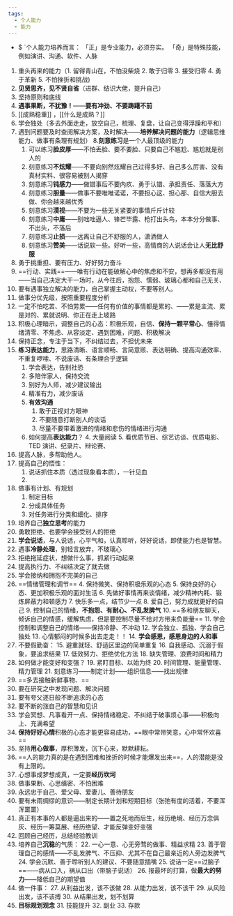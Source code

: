 ```yaml
---
tags:
  - 个人能力
  - 能力
---
```


- $ `个人能力培养而言： 「正」是专业能力，必须夯实。 「奇」是特殊技能，例如演讲、沟通、软件、人脉
1. 重头再来的能力（1. 留得青山在，不怕没柴烧   2. 敢于归零   3. 接受归零   4. 勇于革新   5. 不怕挫折和挑战)
2. **见贤思齐，见不贤自省**（进群、结识大佬，提升自己）
3. 坚持原则和底线
4. **遇事果断，不犹豫！**——**要有冲劲、不要踌躇不前**
5. [[成熟稳重]] ，[[什么是成熟？]]
6. 学会独处（多去外面走走，放空自己，梳理、复盘，让自己变得浮躁和平和）
7. 遇到问题要及时查阅解决方案，及时解决——**培养解决问题的能力**（逻辑思维能力、做事有条理有规划）
8.**刻意练习**是一个人最顶级的能力
	1. 可以练习**脸皮厚**——不怕丢脸、要不要脸、只要自己不尴尬、尴尬就是别人的
	2. 刻意练习**不炫耀**——不要向别然炫耀自己过得多好、自己多么厉害、没有真材实料、很容易被别人揭穿
	3. 刻意练习**钝感力**——做错事后不要内疚、勇于认错、承担责任、落落大方
	4. 刻意练习**胆量**——做事不要唯唯诺诺，不要担心这、担心那、自信大胆去做、你会越来越优秀
	5. 刻意练习**漠视**——不要为一些无关紧要的事情斤斤计较
	6. 刻意练习**中庸**——别咄咄逼人、锋芒毕露、枪打出头鸟，本本分分做事、不出头，不落后
	7. 刻意练习**止损**——远离让自己不舒服的人，潇洒做人
	8. 刻意练习**赞美**——话说软一些。好听一些，高情商的人说话会让人**无比舒服**
8. 勇于挑重担、要有压力、好好努力奋斗
9. ==行动、实践==——唯有行动在能破解心中的焦虑和不安，想再多都没有用——当自己决定大干一场时，从今往后，抱怨、懦弱、玻璃心都和自己无关、
10. 要有遇事独立解决的能力，自己掌握主动权，不要等别人。
11. 做事分优先级，按照重要程度分析
12. 一定不怕吃苦、不怕劳累——任何有价值的事情都是累的、——累是主流、累是对的、累就说明、你正在走上坡路
13. 积极心理暗示，调整自己的心态：积极乐观，自信、**保持一颗平常心**、懂得情绪清零、不焦虑、从容淡定、遇到困难，问题、积极解决
14. 保持正念，专注于当下，不纠结过去，不担忧未来
15. **练习表达能力**，思路清晰、语言顺畅、言简意赅、表达明确、提高沟通效率、不重复啰嗦、不说废话、有条理合乎逻辑
	1. 学会表达，告别社恐
	2. 多陪伴家人，保持交流
	3. 别好为人师，减少建议输出
	4. 精准有力，减少废话
	5. **有效沟通**
		1. 敢于正视对方眼神
		2. 不要随意打断别人的谈话
		3. 尽量不要带着激进的情绪和悲伤的情绪进行沟通
	6. 如何提高**表达能力**？
		4. 大量阅读
		5. 看优质节目、综艺访谈、优质电影、TED 演讲、纪录片、辩论赛、
16. 提高人脉，多帮助他人。
17. 提高自己的悟性：
	1. 说话抓住本质（透过现象看本质），一针见血
	2. 
18. 做事有计划、有规划
	1. 制定目标
	2. 分成具体任务
	3. 对任务进行分类和细化、排序
19. 培养自己**独立思考**的能力
20. 勇敢拒绝、也要学会接受别人的拒绝
21. **学会说话**，与人说话，心平气和，认真聆听，好好说话，即使能力也是智慧。
22. 遇事**冷静处理**，别轻言放弃，不玻璃心
23. 拒绝拖延症状，想做什么事，抓紧行动起来
24. 提高执行力、不纠结决定了就去做
25. 学会接纳和拥抱不完美的自己
26. ==情绪管理和调节==
	4. 保持微笑、保持积极乐观的心态
	5. 保持良好的心态、更加积极乐观的面对生活
	6. 先做好事情再来谈情绪，减少精神内耗、锻炼屏蔽力和顿感力
	7. 快乐多一点，结节少一点
	8. 爱自己，努力成就更好的自己
	9. 控制自己的情绪，**不抱怨、有耐心、不乱发脾气**
	10. ==多和朋友聊天，倾诉自己的情感，缓解焦虑，但是要控制尽量不给对方带来负能量==
	11. 学会控制和调整自己的情绪——保持冷静、不冲动
	12. 学会独立、孤独、学会自己独处
	13. 心情郁闷的时候多出去走走！！
	14. **学会感恩，感恩身边的人和事**
27. 不要假勤奋：
	15. 避重就轻、舒适区里边的简单重复
	16. 自我感动、沉溺于假象，要追求结果
	17. 低效努力、拒绝优化方法
	18. 缺失管理、浪费时间和精力
28. 如何做才能变好和变强？
	19. 紧盯目标、以始为终
	20. 时间管理、能量管理、精力管理
	21. 刻意练习——制定计划——组织信息——找出规律
29. ==多去接触新鲜事物、==
30. 要在研究之中发现问题、解决问题
31. 要有夸父逐日般不断追求的心态
32. 要不断的涨自己的智慧和见识
33. 学会冥想、凡事看开一点、保持情绪稳定、不纠结于破事烦心事——积极向上、充满希望
34. **保持好好心情**积极的心态才能更容易成功，==眼中常带笑意，心中常怀欢喜==
35. 坚持**用心做事**，厚积薄发，沉下心来，默默耕耘。
36. ==人的能力真的是在遇到困难和挫折的时候才能爆发出来==，人的潜能是没有上限的。
37. 心想事成梦想成真，一定要**经历坎坷**
38. 做事果断、心思缜密、不怕困难
39. 永远忠于自己、爱父母、爱妻儿、善待朋友
40. 要有未雨绸缪的意识——制定长期计划和短期目标（张弛有度的活着，不要浑浑噩噩）
41. 真正有本事的人都是逼出来的——置之死地而后生，经历绝境、经历万念俱灰、经历一筹莫展、经历绝望、才能反弹变好变强
42. 回顾自己经历，总结经验教训
43. 培养自己**沉稳**的气质：
	22. 一心一意、心无旁骛的做事、精益求精
	23. 善于管理自己的感情——不乱发脾气、不压抑、尤其不在自己最亲近的人旁边发脾气
	24. 学会沉默、善于聆听别人的建议、不要随意插嘴
	25. 说话一定==过脑子==——病从口入，祸从口出（带脑子说话）
	26. 报最坏的打算，做**最大的努力**——降低自己的期望值
44. 做一件事：
	27. 从利益出发，该不该做
	28. 从能力出发，该不该干
	29. 从风险出发，该不该搏
	30. 从结果出发，划不划算
45. **目标规划观念**
	31. 技能提升
	32. 副业
	33. 存款
